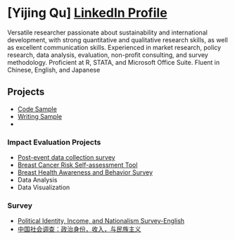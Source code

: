 # [Yijing Qu] [LinkedIn Profile](https://www.linkedin.com/in/yijing-anne-qu-1a891ab3/)


Versatile researcher passionate about sustainability and international development, with strong quantitative and qualitative research skills, as well as excellent communication skills. Experienced in market research, policy research, data analysis, evaluation, non-profit consulting, and survey methodology. Proficient at R, STATA, and Microsoft Office Suite. Fluent in Chinese, English, and Japanese 

## Projects 
* [Code Sample](https://github.com/zy11427/code-sample.github.io/blob/master/code%20sample.R)
* [Writing Sample](https://github.com/zy11427/code-sample.github.io/blob/master/writing%20sample.pdf)
* 

### Impact Evaluation Projects 
* [Post-event data collection survey](https://duke.qualtrics.com/jfe/form/SV_9nJRIUXYrrAzY8J)
* [Breast Cancer Risk Self-assessment Tool](https://duke.qualtrics.com/jfe/form/SV_8bLPigggEL4b3XT)
* [Breast Health Awareness and Behavior Survey](https://duke.qualtrics.com/jfe/form/SV_bawgL3HxEEp2mpL)
* Data Analysis 
* Data Visualization

### Survey 
* [Political Identity, Income, and Nationalism Survey-English](https://duke.qualtrics.com/jfe/form/SV_cBezWdjbSmh4XPf)
* [中国社会调查：政治身份，收入，与民族主义](https://duke.ca1.qualtrics.com/WRQualtricsControlPanel/?ContextSection=EditSection)
